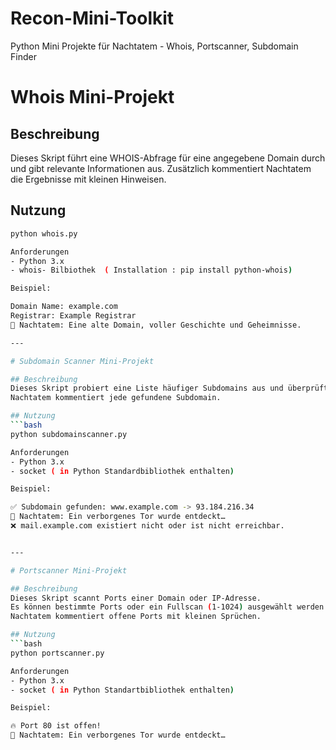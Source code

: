 # Recon-Mini-Toolkit
Python Mini Projekte für Nachtatem - Whois, Portscanner, Subdomain Finder

# Whois Mini-Projekt

## Beschreibung
Dieses Skript führt eine WHOIS-Abfrage für eine angegebene Domain durch und gibt relevante Informationen aus.
Zusätzlich kommentiert Nachtatem die Ergebnisse mit kleinen Hinweisen.

## Nutzung
```bash
python whois.py

Anforderungen
- Python 3.x
- whois- Bilbiothek  ( Installation : pip install python-whois)

Beispiel:

Domain Name: example.com
Registrar: Example Registrar
🐉 Nachtatem: Eine alte Domain, voller Geschichte und Geheimnisse.

---

# Subdomain Scanner Mini-Projekt

## Beschreibung
Dieses Skript probiert eine Liste häufiger Subdomains aus und überprüft, welche existieren.
Nachtatem kommentiert jede gefundene Subdomain.

## Nutzung
```bash
python subdomainscanner.py

Anforderungen
- Python 3.x
- socket ( in Python Standardbibliothek enthalten)

Beispiel:

✅ Subdomain gefunden: www.example.com -> 93.184.216.34
🐉 Nachtatem: Ein verborgenes Tor wurde entdeckt…
❌ mail.example.com existiert nicht oder ist nicht erreichbar.


---

# Portscanner Mini-Projekt

## Beschreibung
Dieses Skript scannt Ports einer Domain oder IP-Adresse.
Es können bestimmte Ports oder ein Fullscan (1-1024) ausgewählt werden.
Nachtatem kommentiert offene Ports mit kleinen Sprüchen.

## Nutzung
```bash
python portscanner.py

Anforderungen
- Python 3.x
- socket ( in Python Standartbibliothek enthalten)

Beispiel:

🔥 Port 80 ist offen!
🐉 Nachtatem: Ein verborgenes Tor wurde entdeckt…


